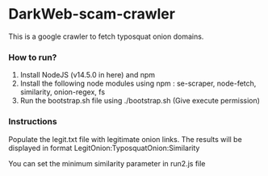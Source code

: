 # DarkWeb-scam-crawler

This is a google crawler to fetch typosquat onion domains.

### How to run?
1. Install NodeJS (v14.5.0 in here) and npm
2. Install the following node modules using npm : se-scraper, node-fetch, similarity, onion-regex, fs
3. Run the bootstrap.sh file using ./bootstrap.sh (Give execute permission)

### Instructions
Populate the legit.txt file with legitimate onion links. The results will be displayed in format LegitOnion:TyposquatOnion:Similarity

You can set the minimum similarity parameter in run2.js file

